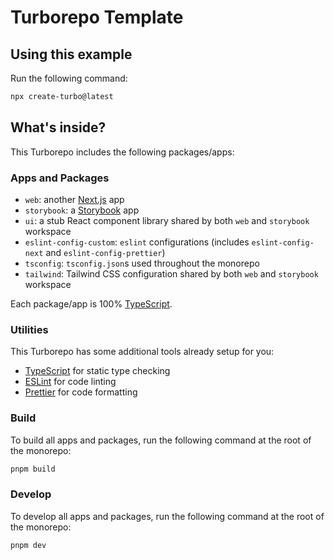# Turborepo Template

## Using this example

Run the following command:

```sh
npx create-turbo@latest
```

## What's inside?

This Turborepo includes the following packages/apps:

### Apps and Packages

- `web`: another [Next.js](https://nextjs.org/) app
- `storybook`: a [Storybook](https://storybook.js.org/) app
- `ui`: a stub React component library shared by both `web` and `storybook` workspace
- `eslint-config-custom`: `eslint` configurations (includes `eslint-config-next` and `eslint-config-prettier`)
- `tsconfig`: `tsconfig.json`s used throughout the monorepo
- `tailwind`: Tailwind CSS configuration shared by both `web` and `storybook` workspace

Each package/app is 100% [TypeScript](https://www.typescriptlang.org/).

### Utilities

This Turborepo has some additional tools already setup for you:

- [TypeScript](https://www.typescriptlang.org/) for static type checking
- [ESLint](https://eslint.org/) for code linting
- [Prettier](https://prettier.io) for code formatting

### Build

To build all apps and packages, run the following command at the root of the monorepo:

```sh
pnpm build
```

### Develop

To develop all apps and packages, run the following command at the root of the monorepo:

```sh
pnpm dev
```
